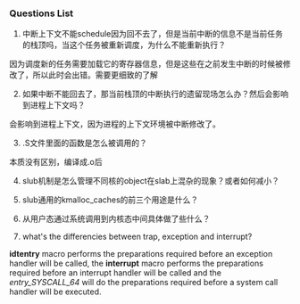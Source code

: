 ### Questions List

1. 中断上下文不能schedule因为回不去了，但是当前中断的信息不是当前任务的栈顶吗，当这个任务被重新调度，为什么不能重新执行？

因为调度新的任务需要加载它的寄存器信息，但是这些在之前发生中断的时候被修改了，所以此时会出错。需要更细致的了解

2. 如果中断不能回去了，那当前栈顶的中断执行的遗留现场怎么办？然后会影响到进程上下文吗？

会影响到进程上下文，因为进程的上下文环境被中断修改了。

3. .S文件里面的函数是怎么被调用的？

本质没有区别，编译成.o后

4. slub机制是怎么管理不同核的object在slab上混杂的现象？或者如何减小？

5. slub通用的kmalloc_caches的前三个用途是什么？

6. 从用户态通过系统调用到内核态中间具体做了些什么？

7. what's the differencies between trap, exception and interrupt?

__idtentry__ macro performs the preparations required before an exception handler will be called, the __interrupt__ macro performs the preparations required before an interrupt handler will be called and the _entry_SYSCALL_64_ will do the preparations required before a system call handler will be executed.
